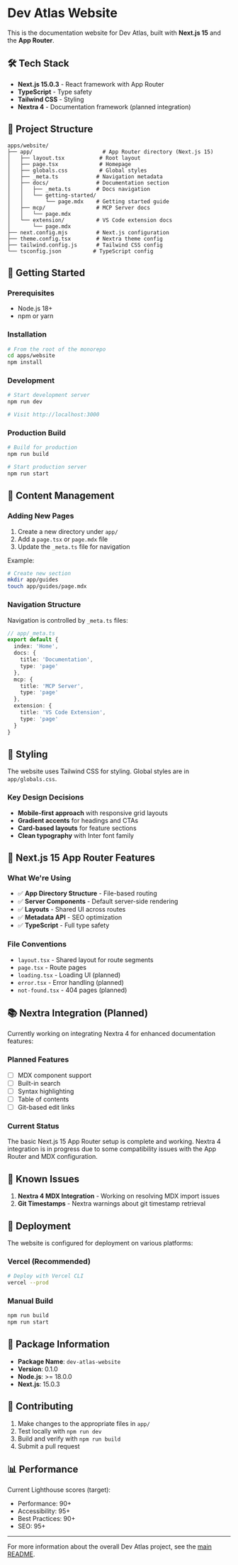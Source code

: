 # Dev Atlas Website

This is the documentation website for Dev Atlas, built with **Next.js 15** and the **App Router**.

## 🛠️ Tech Stack

- **Next.js 15.0.3** - React framework with App Router
- **TypeScript** - Type safety
- **Tailwind CSS** - Styling
- **Nextra 4** - Documentation framework (planned integration)

## 📁 Project Structure

```
apps/website/
├── app/                      # App Router directory (Next.js 15)
│   ├── layout.tsx           # Root layout
│   ├── page.tsx             # Homepage
│   ├── globals.css          # Global styles
│   ├── _meta.ts            # Navigation metadata
│   ├── docs/               # Documentation section
│   │   ├── _meta.ts        # Docs navigation
│   │   └── getting-started/
│   │       └── page.mdx    # Getting started guide
│   ├── mcp/                # MCP Server docs
│   │   └── page.mdx        
│   └── extension/          # VS Code extension docs
│       └── page.mdx
├── next.config.mjs         # Next.js configuration
├── theme.config.tsx        # Nextra theme config
├── tailwind.config.js      # Tailwind CSS config
└── tsconfig.json          # TypeScript config
```

## 🚀 Getting Started

### Prerequisites

- Node.js 18+
- npm or yarn

### Installation

```bash
# From the root of the monorepo
cd apps/website
npm install
```

### Development

```bash
# Start development server
npm run dev

# Visit http://localhost:3000
```

### Production Build

```bash
# Build for production
npm run build

# Start production server
npm run start
```

## 📝 Content Management

### Adding New Pages

1. Create a new directory under `app/`
2. Add a `page.tsx` or `page.mdx` file
3. Update the `_meta.ts` file for navigation

Example:
```bash
# Create new section
mkdir app/guides
touch app/guides/page.mdx
```

### Navigation Structure

Navigation is controlled by `_meta.ts` files:

```typescript
// app/_meta.ts
export default {
  index: 'Home',
  docs: {
    title: 'Documentation',
    type: 'page'
  },
  mcp: {
    title: 'MCP Server',
    type: 'page'
  },
  extension: {
    title: 'VS Code Extension',
    type: 'page'
  }
}
```

## 🎨 Styling

The website uses Tailwind CSS for styling. Global styles are in `app/globals.css`.

### Key Design Decisions

- **Mobile-first approach** with responsive grid layouts
- **Gradient accents** for headings and CTAs
- **Card-based layouts** for feature sections
- **Clean typography** with Inter font family

## 🔧 Next.js 15 App Router Features

### What We're Using

- ✅ **App Directory Structure** - File-based routing
- ✅ **Server Components** - Default server-side rendering
- ✅ **Layouts** - Shared UI across routes
- ✅ **Metadata API** - SEO optimization
- ✅ **TypeScript** - Full type safety

### File Conventions

- `layout.tsx` - Shared layout for route segments
- `page.tsx` - Route pages
- `loading.tsx` - Loading UI (planned)
- `error.tsx` - Error handling (planned)
- `not-found.tsx` - 404 pages (planned)

## 📚 Nextra Integration (Planned)

Currently working on integrating Nextra 4 for enhanced documentation features:

### Planned Features

- [ ] MDX component support
- [ ] Built-in search
- [ ] Syntax highlighting
- [ ] Table of contents
- [ ] Git-based edit links

### Current Status

The basic Next.js 15 App Router setup is complete and working. Nextra 4 integration is in progress due to some compatibility issues with the App Router and MDX configuration.

## 🐛 Known Issues

1. **Nextra 4 MDX Integration** - Working on resolving MDX import issues
2. **Git Timestamps** - Nextra warnings about git timestamp retrieval

## 🚀 Deployment

The website is configured for deployment on various platforms:

### Vercel (Recommended)
```bash
# Deploy with Vercel CLI
vercel --prod
```

### Manual Build
```bash
npm run build
npm run start
```

## 📖 Package Information

- **Package Name**: `dev-atlas-website`
- **Version**: 0.1.0
- **Node.js**: >= 18.0.0
- **Next.js**: 15.0.3

## 🤝 Contributing

1. Make changes to the appropriate files in `app/`
2. Test locally with `npm run dev`
3. Build and verify with `npm run build`
4. Submit a pull request

## 📊 Performance

Current Lighthouse scores (target):
- Performance: 90+
- Accessibility: 95+
- Best Practices: 90+
- SEO: 95+

---

For more information about the overall Dev Atlas project, see the [main README](../../README.md).
